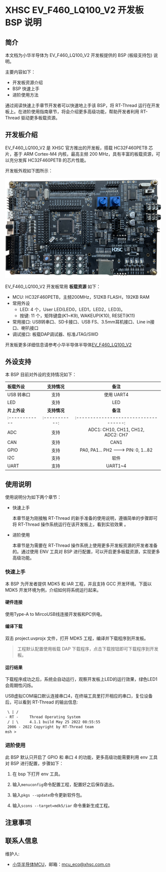 # XHSC EV_F460_LQ100_V2 开发板 BSP 说明

## 简介

本文档为小华半导体为 EV_F460_LQ100_V2 开发板提供的 BSP (板级支持包) 说明。

主要内容如下：

- 开发板资源介绍
- BSP 快速上手
- 进阶使用方法

通过阅读快速上手章节开发者可以快速地上手该 BSP，将 RT-Thread 运行在开发板上。在进阶使用指南章节，将会介绍更多高级功能，帮助开发者利用 RT-Thread 驱动更多板载资源。

## 开发板介绍

EV_F460_LQ100_V2 是 XHSC 官方推出的开发板，搭载 HC32F460PETB 芯片，基于 ARM Cortex-M4 内核，最高主频 200 MHz，具有丰富的板载资源，可以充分发挥 HC32F460PETB 的芯片性能。

开发板外观如下图所示：

 ![board](figures/board.jpg)

EV_F460_LQ100_V2 开发板常用 **板载资源** 如下：

- MCU: HC32F460PETB，主频200MHz，512KB FLASH，192KB RAM
- 常用外设
  - LED: 4 个，User LED(LED0，LED1，LED2，LED3)。
  - 按键: 11 个，矩阵键盘(K1~K9), WAKEUP(K10), RESET(K11)
- 常用接口: USB转串口、SD卡接口、USB FS、3.5mm耳机接口、Line in接口、喇叭接口
- 调试接口: 板载DAP调试器、标准JTAG/SWD

开发板更多详细信息请参考小华半导体半导体[EV_F460_LQ100_V2](http://www.xhsc.com.cn)

## 外设支持

本 BSP 目前对外设的支持情况如下：

| **板载外设**  | **支持情况** |               **备注**                |
| :------------ | :-----------: | :-----------------------------------: |
| USB 转串口    |      支持     |          使用 UART4                  |
| LED           |     支持     |           LED                   |
| **片上外设**  | **支持情况** |               **备注**                |
| :------------ | :-----------: | :-----------------------------------: |
| ADC           |     支持     | ADC1: CH10, CH11, CH12,<br>ADC2: CH7 |
| CAN           |     支持     |              CAN1                      |
| GPIO          |     支持     | PA0, PA1... PH2 ---> PIN: 0, 1...82 |
| I2C           |     支持     | 软件 |
| UART          |     支持     |              UART1~4                 |


## 使用说明

使用说明分为如下两个章节：

- 快速上手

    本章节是为刚接触 RT-Thread 的新手准备的使用说明，遵循简单的步骤即可将 RT-Thread 操作系统运行在该开发板上，看到实验效果 。

- 进阶使用

    本章节是为需要在 RT-Thread 操作系统上使用更多开发板资源的开发者准备的。通过使用 ENV 工具对 BSP 进行配置，可以开启更多板载资源，实现更多高级功能。


### 快速上手

本 BSP 为开发者提供 MDK5 和 IAR 工程，并且支持 GCC 开发环境。下面以 MDK5 开发环境为例，介绍如何将系统运行起来。

#### 硬件连接

使用Type-A to MircoUSB线连接开发板和PC供电。

#### 编译下载

双击 project.uvprojx 文件，打开 MDK5 工程，编译并下载程序到开发板。

> 工程默认配置使用板载 DAP 下载程序，点击下载按钮即可下载程序到开发板。

#### 运行结果

下载程序成功之后，系统会自动运行，观察开发板上LED的运行效果，绿色LED1会周期性闪烁。

USB虚拟COM端口默认连接串口4，在终端工具里打开相应的串口，复位设备后，可以看到 RT-Thread 的输出信息:

```
 \ | /
- RT -     Thread Operating System
 / | \     4.1.1 build May 25 2022 08:55:55
 2006 - 2022 Copyright by RT-Thread team
msh >
```

### 进阶使用

此 BSP 默认只开启了 GPIO 和 串口 4 的功能，更多高级功能需要利用 env 工具对 BSP 进行配置，步骤如下：

1. 在 bsp 下打开 env 工具。

2. 输入`menuconfig`命令配置工程，配置好之后保存退出。

3. 输入`pkgs --update`命令更新软件包。

4. 输入`scons --target=mdk5/iar` 命令重新生成工程。

## 注意事项

## 联系人信息

维护人:

-  [小华半导体MCU](http://www.xhsc.com.cn)，邮箱：<mcu_eco@xhsc.com.cn>